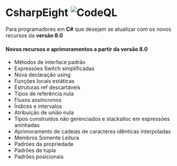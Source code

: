 # CsharpEight ![CodeQL](https://github.com/RDPodcasting/CsharpEight/workflows/CodeQL/badge.svg)
Para programadores em **C#** que desejam se atualizar com os novos recursos da **versão 8.0**

#### Novos recursos e aprimoramentos a partir da versão 8.0
- Métodos de interface padrão
- Expressões Switch simplificadas
- Nova declaração using
- Funções locais estáticas
- Estruturas ref descartáveis
- Tipos de referência nula
- Fluxos assíncronos
- Índices e intervalos
- Atribuição de união nula
- Tipos construídos não gerenciados e stackalloc em expressões aninhadas
- Aprimoramento de cadeias de caracteres idênticas interpoladas
- Membros Somente Leitura
- Padrões da propriedade
- Padrões de tupla
- Padrões posicionais
